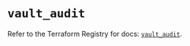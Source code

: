 # `vault_audit`

Refer to the Terraform Registry for docs: [`vault_audit`](https://registry.terraform.io/providers/hashicorp/vault/3.24.0/docs/resources/audit).
